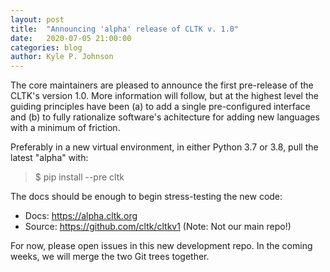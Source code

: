 ```yaml
---
layout: post
title:  "Announcing 'alpha' release of CLTK v. 1.0"
date:   2020-07-05 21:00:00
categories: blog
author: Kyle P. Johnson
---
```


The core maintainers are pleased to announce the first pre-release of the CLTK's version 1.0. More information will follow, but at the highest level the guiding principles have been (a) to add a single pre-configured interface and (b) to fully rationalize software's achitecture for adding new languages with a minimum of friction.

Preferably in a new virtual environment, in either Python 3.7 or 3.8, pull the latest "alpha" with:

> $ pip install --pre cltk

The docs should be enough to begin stress-testing the new code:

- Docs: <https://alpha.cltk.org>
- Source: <https://github.com/cltk/cltkv1> (Note: Not our main repo!)

For now, please open issues in this new development repo. In the coming weeks, we will merge the two Git trees together.
